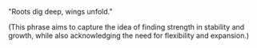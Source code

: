 "Roots dig deep, wings unfold."

(This phrase aims to capture the idea of finding strength in stability and growth, while also acknowledging the need for flexibility and expansion.)

